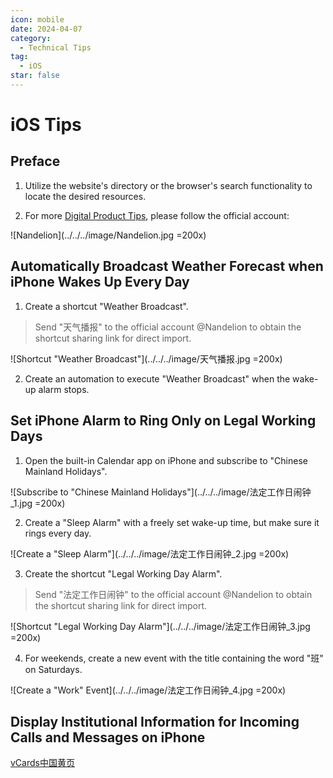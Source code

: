 ```yaml
---
icon: mobile
date: 2024-04-07
category:
  - Technical Tips
tag:
  - iOS
star: false
---
```


# iOS Tips

## Preface

1. Utilize the website's directory or the browser's search functionality to locate the desired resources.

2. For more [Digital Product Tips](https://mp.weixin.qq.com/mp/appmsgalbum?__biz=Mzg5MDg3NzYwNg==&action=getalbum&album_id=2686321010140561411#wechat_redirect), please follow the official account:

  ![Nandelion](../../../image/Nandelion.jpg =200x)

## Automatically Broadcast Weather Forecast when iPhone Wakes Up Every Day

1. Create a shortcut "Weather Broadcast".
> Send "天气播报" to the official account @Nandelion to obtain the shortcut sharing link for direct import.

![Shortcut "Weather Broadcast"](../../../image/天气播报.jpg =200x)

2. Create an automation to execute "Weather Broadcast" when the wake-up alarm stops.

## Set iPhone Alarm to Ring Only on Legal Working Days

1. Open the built-in Calendar app on iPhone and subscribe to "Chinese Mainland Holidays".

![Subscribe to "Chinese Mainland Holidays"](../../../image/法定工作日闹钟_1.jpg =200x)

2. Create a "Sleep Alarm" with a freely set wake-up time, but make sure it rings every day.

![Create a "Sleep Alarm"](../../../image/法定工作日闹钟_2.jpg =200x)

3. Create the shortcut "Legal Working Day Alarm".
> Send "法定工作日闹钟" to the official account @Nandelion to obtain the shortcut sharing link for direct import.

![Shortcut "Legal Working Day Alarm"](../../../image/法定工作日闹钟_3.jpg =200x)

4. For weekends, create a new event with the title containing the word "班" on Saturdays.

![Create a "Work" Event](../../../image/法定工作日闹钟_4.jpg =200x)

## Display Institutional Information for Incoming Calls and Messages on iPhone

[vCards中国黄页](https://github.com/metowolf/vCards)